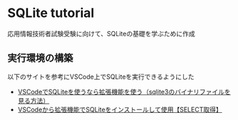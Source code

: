 # SQLite tutorial

応用情報技術者試験受験に向けて、SQLiteの基礎を学ぶために作成

## 実行環境の構築

以下のサイトを参考にVSCode上でSQLiteを実行できるようにした

* [VSCodeでSQLiteを使うなら拡張機能を使う（sqlite3のバイナリファイルを見る方法）](https://qiita.com/ritya/items/098835a96f3fcf7c6661)
* [VSCodeから拡張機能でSQLiteをインストールして使用【SELECT取得】](https://dailyrecords.blog/archives/4125)
